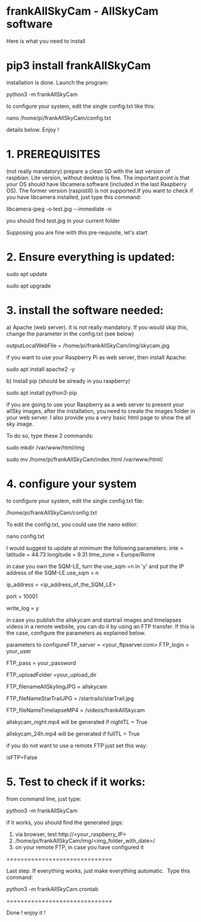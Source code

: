 # frankAllSkyCam - AllSkyCam software 

Here is what you need to install

# pip3 install frankAllSkyCam

installation is done.
Launch the program:

python3 -m frankAllSkyCam

to configure your system, edit the single config.txt like this:

nano /home/pi/frankAllSkyCam/config.txt

details below. Enjoy !



# 1. PREREQUISITES
(not really mandatory) prepare a clean SD with the last version of raspbian. Lite version, without desktop is fine. 
The important point is that your OS should have libcamera software (included in the last Raspberry OS).
The former version (raspistill) is not supported.If you want to check if you have libcamera installed, just type this command:

libcamera-jpeg -o test.jpg --immediate -n

you should find test.jpg in your current folder

Supposing you are fine with this pre-requisite, let's start

# 2. Ensure everything is updated:

sudo apt update

sudo apt upgrade

# 3. install the software needed:

a) Apache (web server). it is not really mandatory. If you would skip this, change the parameter in the config.txt (see below)

outputLocalWebFile = /home/pi/frankAllSkyCam/img/skycam.jpg

if you want to use your Raspberry Pi as web server, then install Apache:

sudo apt install apache2 -y

b) Install pip (should be already in you raspberry)

sudo apt install python3-pip


if you are going to use your Raspberry as a web server to present your allSky images, after the installation, you need to create the images folder in your web server. I also provide you a very basic html page to show the all sky image.

To do so, type these 2 commands:

sudo mkdir /var/www/html/img

sudo mv /home/pi/frankAllSkyCam/index.html /var/www/html/



# 4. configure your system


to configure your system, edit the single config.txt file:

/home/pi/frankAllSkyCam/config.txt

To edit the config.txt, you could use the nano editor:

nano config.txt

I would suggest to update at minimum the following parameters:
inte = <name of your AllSkyCam that will be on top-center of the allSky image>
latitude = 44.73
longitude = 9.31
time_zone = Europe/Rome

in case you own the SQM-LE, turn the use_sqm =n in 'y' and put the IP address of the SQM-LE.use_sqm = n
  
ip_address = <ip_address_of_the_SQM_LE>
  
port = 10001
  
write_log = y
  

in case you publish the allskycam and startrail images and timelapses videos in a remote website, you can do it by using an FTP transfer. If this is the case, configure the parameters as explained below.
  
parameters to configureFTP_server = <your_ftpserver.com>
FTP_login = your_user
  
FTP_pass = your_password
  
FTP_uploadFolder =your_upload_dir
  
FTP_filenameAllSkyImgJPG = allskycam
  
FTP_fileNameStarTrailJPG = /startrails/starTrail.jpg
  
FTP_fileNameTimelapseMP4 = /videos/frankAllSkycam
 

allskycam_night.mp4 will be generated if nightTL = True
 
allskycam_24h.mp4 will be generated if fullTL = True

if you do not want to use a remote FTP just set this way:
  
isFTP=False
  

 # 5. Test to check if it works:

from command line, just type:

python3 -m frankAllSkyCam

if it works, you should find the generated jpgs:

1. via browser, test http://<your_raspberry_IP>
2. /home/pi/frankAllSkyCam/img/<img_folder_with_date>/<jpg files>
3. on your remote FTP, in case you have configured it
  
==============================
  
Last step. If everything works, just make everything automatic. 
Type this command:

python3 -m frankAllSkyCam.crontab
  
==============================
  
  
Done !
enjoy it !
